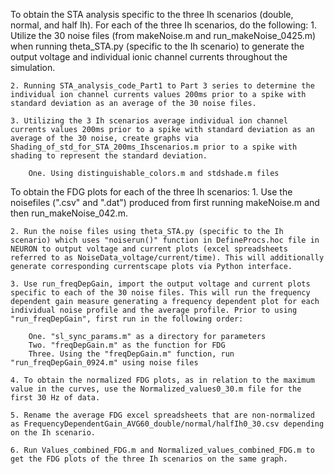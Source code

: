 To obtain the STA analysis specific to the three Ih scenarios (double, normal, and half Ih). For each of the three Ih scenarios, do the following:
	1. Utilize the 30 noise files (from makeNoise.m and run_makeNoise_0425.m) when running theta_STA.py (specific to the Ih scenario) to generate the output voltage and individual ionic channel currents throughout the simulation.
	
	2. Running STA_analysis_code_Part1 to Part 3 series to determine the individual ion channel currents values 200ms prior to a spike with standard deviation as an average of the 30 noise files.
	
	3. Utilizing the 3 Ih scenarios average individual ion channel currents values 200ms prior to a spike with standard deviation as an average of the 30 noise, create graphs via Shading_of_std_for_STA_200ms_Ihscenarios.m prior to a spike with shading to represent the standard deviation.
	
		One. Using distinguishable_colors.m and stdshade.m files 

To obtain the FDG plots for each of the three Ih scenarios:
	1. Use the noisefiles (".csv" and ".dat") produced from first running makeNoise.m and then run_makeNoise_042.m.
	
	2. Run the noise files using theta_STA.py (specific to the Ih scenario) which uses "noiserun()" function in DefineProcs.hoc file in NEURON to output voltage and current plots (excel spreadsheets referred to as NoiseData_voltage/current/time). This will additionally generate corresponding currentscape plots via Python interface.
	
	3. Use run_freqDepGain, import the output voltage and current plots specific to each of the 30 noise files. This will run the frequency dependent gain measure generating a frequency dependent plot for each individual noise profile and the average profile. Prior to using "run_freqDepGain", first run in the following order:
	
		One. "sl_sync_params.m" as a directory for parameters 
		Two. "freqDepGain.m" as the function for FDG
		Three. Using the "freqDepGain.m" function, run "run_freqDepGain_0924.m" using noise files
		
	4. To obtain the normalized FDG plots, as in relation to the maximum value in the curves, use the Normalized_values0_30.m file for the first 30 Hz of data.
	
	5. Rename the average FDG excel spreadsheets that are non-normalized as FrequencyDependentGain_AVG60_double/normal/halfIh0_30.csv depending on the Ih scenario.
	
	6. Run Values_combined_FDG.m and Normalized_values_combined_FDG.m to get the FDG plots of the three Ih scenarios on the same graph.
